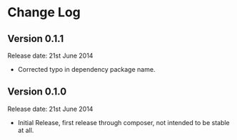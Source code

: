 # Change Log


## Version 0.1.1

Release date: 21st June 2014

- Corrected typo in dependency package name.


## Version 0.1.0

Release date: 21st June 2014

- Initial Release, first release through composer, not intended to be stable at all.